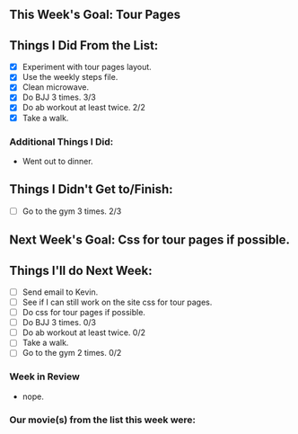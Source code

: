 ## This Week's Goal: Tour Pages

## Things I Did From the List:

- [x] Experiment with tour pages layout.
- [x] Use the weekly steps file.
- [x] Clean microwave. 
- [x] Do BJJ 3 times. 3/3
- [x] Do ab workout at least twice. 2/2
- [x] Take a walk.

### Additional Things I Did:

- Went out to dinner.

## Things I Didn't Get to/Finish:

- [ ] Go to the gym 3 times. 2/3

## Next Week's Goal: Css for tour pages if possible. 

## Things I'll do Next Week:

- [ ] Send email to Kevin.
- [ ] See if I can still work on the site css for tour pages.
- [ ] Do css for tour pages if possible.
- [ ] Do BJJ 3 times. 0/3
- [ ] Do ab workout at least twice. 0/2
- [ ] Take a walk.
- [ ] Go to the gym 2 times. 0/2

### Week in Review

- nope.

### Our movie(s) from the list this week were: